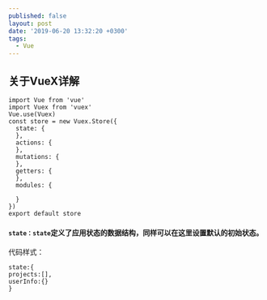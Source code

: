 ```yaml
---
published: false
layout: post
date: '2019-06-20 13:32:20 +0300'
tags:
  - Vue
---
```

## 关于VueX详解

```
import Vue from 'vue'
import Vuex from 'vuex'
Vue.use(Vuex)
const store = new Vuex.Store({
  state: {
  },
  actions: {
  },
  mutations: {
  },
  getters: {
  },  
  modules: {
    
  }
})
export default store
```

#### `state：state`定义了应用状态的数据结构，同样可以在这里设置默认的初始状态。

代码样式：
```
state:{
projects:[],
userInfo:{}
}
```